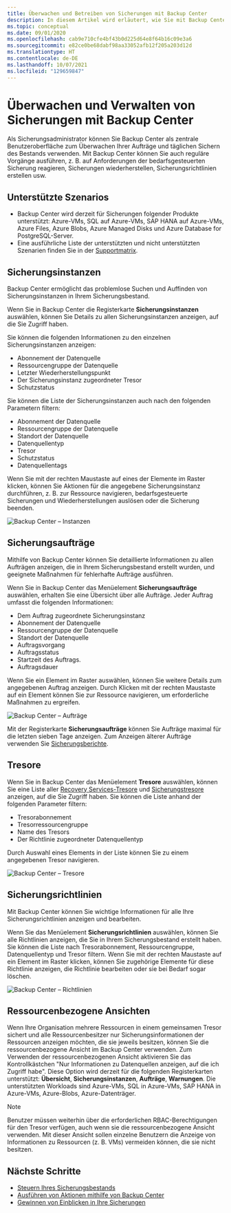 ```yaml
---
title: Überwachen und Betreiben von Sicherungen mit Backup Center
description: In diesem Artikel wird erläutert, wie Sie mit Backup Center Sicherungen im gewünschten Umfang überwachen und betreiben.
ms.topic: conceptual
ms.date: 09/01/2020
ms.openlocfilehash: cab9e710cfe4bf43b0d225d64e8f64b16c09e3a6
ms.sourcegitcommit: e82ce0be68dabf98aa33052afb12f205a203d12d
ms.translationtype: HT
ms.contentlocale: de-DE
ms.lasthandoff: 10/07/2021
ms.locfileid: "129659847"
---
```

# <a name="monitor-and-operate-backups-using-backup-center"></a>Überwachen und Verwalten von Sicherungen mit Backup Center

Als Sicherungsadministrator können Sie Backup Center als zentrale Benutzeroberfläche zum Überwachen Ihrer Aufträge und täglichen Sichern des Bestands verwenden. Mit Backup Center können Sie auch reguläre Vorgänge ausführen, z. B. auf Anforderungen der bedarfsgesteuerten Sicherung reagieren, Sicherungen wiederherstellen, Sicherungsrichtlinien erstellen usw.

## <a name="supported-scenarios"></a>Unterstützte Szenarios

* Backup Center wird derzeit für Sicherungen folgender Produkte unterstützt: Azure-VMs, SQL auf Azure-VMs, SAP HANA auf Azure-VMs, Azure Files, Azure Blobs, Azure Managed Disks und Azure Database for PostgreSQL-Server.
* Eine ausführliche Liste der unterstützten und nicht unterstützten Szenarien finden Sie in der [Supportmatrix](backup-center-support-matrix.md).

## <a name="backup-instances"></a>Sicherungsinstanzen

Backup Center ermöglicht das problemlose Suchen und Auffinden von Sicherungsinstanzen in Ihrem Sicherungsbestand.

Wenn Sie in Backup Center die Registerkarte **Sicherungsinstanzen** auswählen, können Sie Details zu allen Sicherungsinstanzen anzeigen, auf die Sie Zugriff haben.

 Sie können die folgenden Informationen zu den einzelnen Sicherungsinstanzen anzeigen:

* Abonnement der Datenquelle
* Ressourcengruppe der Datenquelle
* Letzter Wiederherstellungspunkt
* Der Sicherungsinstanz zugeordneter Tresor
* Schutzstatus

 Sie können die Liste der Sicherungsinstanzen auch nach den folgenden Parametern filtern:

* Abonnement der Datenquelle
* Ressourcengruppe der Datenquelle
* Standort der Datenquelle
* Datenquellentyp
* Tresor
* Schutzstatus
* Datenquellentags

Wenn Sie mit der rechten Maustaste auf eines der Elemente im Raster klicken, können Sie Aktionen für die angegebene Sicherungsinstanz durchführen, z. B. zur Ressource navigieren, bedarfsgesteuerte Sicherungen und Wiederherstellungen auslösen oder die Sicherung beenden.

![Backup Center – Instanzen](./media/backup-center-monitor-operate/backup-center-instances.png)

## <a name="backup-jobs"></a>Sicherungsaufträge

Mithilfe von Backup Center können Sie detaillierte Informationen zu allen Aufträgen anzeigen, die in Ihrem Sicherungsbestand erstellt wurden, und geeignete Maßnahmen für fehlerhafte Aufträge ausführen.

Wenn Sie in Backup Center das Menüelement **Sicherungsaufträge** auswählen, erhalten Sie eine Übersicht über alle Aufträge. Jeder Auftrag umfasst die folgenden Informationen:

* Dem Auftrag zugeordnete Sicherungsinstanz
* Abonnement der Datenquelle
* Ressourcengruppe der Datenquelle
* Standort der Datenquelle
* Auftragsvorgang
* Auftragsstatus
* Startzeit des Auftrags.
* Auftragsdauer

Wenn Sie ein Element im Raster auswählen, können Sie weitere Details zum angegebenen Auftrag anzeigen. Durch Klicken mit der rechten Maustaste auf ein Element können Sie zur Ressource navigieren, um erforderliche Maßnahmen zu ergreifen.

![Backup Center – Aufträge](./media/backup-center-monitor-operate/backup-center-jobs.png)

Mit der Registerkarte **Sicherungsaufträge** können Sie Aufträge maximal für die letzten sieben Tage anzeigen. Zum Anzeigen älterer Aufträge verwenden Sie [Sicherungsberichte](backup-center-obtain-insights.md).

## <a name="vaults"></a>Tresore

Wenn Sie in Backup Center das Menüelement **Tresore** auswählen, können Sie eine Liste aller [Recovery Services-Tresore](backup-azure-recovery-services-vault-overview.md) und [Sicherungstresore](backup-vault-overview.md) anzeigen, auf die Sie Zugriff haben. Sie können die Liste anhand der folgenden Parameter filtern:

* Tresorabonnement
* Tresorressourcengruppe
* Name des Tresors
* Der Richtlinie zugeordneter Datenquellentyp

Durch Auswahl eines Elements in der Liste können Sie zu einem angegebenen Tresor navigieren.

![Backup Center – Tresore](./media/backup-center-monitor-operate/backup-center-vaults.png)

## <a name="backup-policies"></a>Sicherungsrichtlinien

Mit Backup Center können Sie wichtige Informationen für alle Ihre Sicherungsrichtlinien anzeigen und bearbeiten.

Wenn Sie das Menüelement **Sicherungsrichtlinien** auswählen, können Sie alle Richtlinien anzeigen, die Sie in Ihrem Sicherungsbestand erstellt haben. Sie können die Liste nach Tresorabonnement, Ressourcengruppe, Datenquellentyp und Tresor filtern. Wenn Sie mit der rechten Maustaste auf ein Element im Raster klicken, können Sie zugehörige Elemente für diese Richtlinie anzeigen, die Richtlinie bearbeiten oder sie bei Bedarf sogar löschen.

![Backup Center – Richtlinien](./media/backup-center-monitor-operate/backup-center-policies.png)


## <a name="resource-centric-views"></a>Ressourcenbezogene Ansichten

Wenn Ihre Organisation mehrere Ressourcen in einem gemeinsamen Tresor sichert und alle Ressourcenbesitzer nur Sicherungsinformationen der Ressourcen anzeigen möchten, die sie jeweils besitzen, können Sie die ressourcenbezogene Ansicht im Backup Center verwenden. Zum Verwenden der ressourcenbezogenen Ansicht aktivieren Sie das Kontrollkästchen "Nur Informationen zu Datenquellen anzeigen, auf die ich Zugriff habe". Diese Option wird derzeit für die folgenden Registerkarten unterstützt: **Übersicht**, **Sicherungsinstanzen**, **Aufträge**, **Warnungen**. Die unterstützten Workloads sind Azure-VMs, SQL in Azure-VMs, SAP HANA in Azure-VMs, Azure-Blobs, Azure-Datenträger.

> [!NOTE]
> Benutzer müssen weiterhin über die erforderlichen RBAC-Berechtigungen für den Tresor verfügen, auch wenn sie die ressourcenbezogene Ansicht verwenden. Mit dieser Ansicht sollen einzelne Benutzern die Anzeige von Informationen zu Ressourcen (z. B. VMs) vermeiden können, die sie nicht besitzen.

## <a name="next-steps"></a>Nächste Schritte

* [Steuern Ihres Sicherungsbestands](backup-center-govern-environment.md)
* [Ausführen von Aktionen mithilfe von Backup Center](backup-center-actions.md)
* [Gewinnen von Einblicken in Ihre Sicherungen](backup-center-obtain-insights.md)
